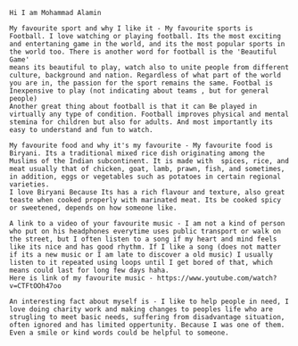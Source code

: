     Hi I am Mohammad Alamin 

    My favourite sport and why I like it - My favourite sports is Football. I love watching or playing football. Its the most exciting and entertaning game in the world, and its the most popular sports in the world too. There is another word for football is the 'Beautiful Game' 
    means its beautiful to play, watch also to unite people from different culture, background and nation. Regardless of what part of the world you are in, the passion for the sport remains the same. Footbal is Inexpensive to play (not indicating about teams , but for general people)
    Another great thing about football is that it can Be played in virtually any type of condition. Football improves physical and mental stemina for children but also for adults. And most importantly its easy to understand and fun to watch. 

    My favourite food and why it's my favourite - My favourite food is Biryani. Its a traditional mixed rice dish originating among the Muslims of the Indian subcontinent. It is made with  spices, rice, and meat usually that of chicken, goat, lamb, prawn, fish, and sometimes, in addition, eggs or vegetables such as potatoes in certain regional varieties. 
    I love Biryani Because Its has a rich flavour and texture, also great teaste when cooked properly with marinated meat. Its be cooked spicy or sweetened, depends on how someone like. 

    A link to a video of your favourite music - I am not a kind of person who put on his headphones everytime uses public transport or walk on the street, but I often listen to a song if my heart and mind feels like its nice and has good rhythm. If I like a song (does not matter if its a new music or I am late to discover a old music) I usually listen to it repeated using loops until I get bored of that, which means could last for long few days haha. 
    Here is link of my favourite music - https://www.youtube.com/watch?v=CTFtOOh47oo

    An interesting fact about myself is - I like to help people in need, I love doing charity work and making changes to peoples life who are strugling to meet basic needs, suffering from disadvantage situation, often ignored and has limited oppertunity. Because I was one of them. Even a smile or kind words could be helpful to someone.
